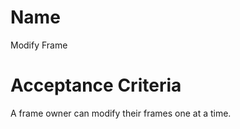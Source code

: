 # Name
Modify Frame  

# Acceptance Criteria
A frame owner can modify their frames one at a time.  
